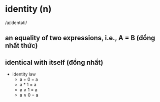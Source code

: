 # identity (n)

/aɪˈdentəti/

## an equality of two expressions, i.e., A = B (đồng nhất thức)

## identical with itself (đồng nhất)

- identity law
  - a + 0 = a
  - a * 1 = a
  - a &#x2227; 1 = a
  - a &#x2228; 0 = a